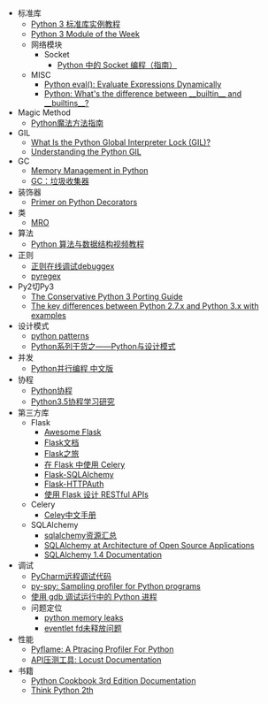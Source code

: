 - 标准库
  - [Python 3 标准库实例教程](https://learnku.com/docs/pymotw/)
  - [Python 3 Module of the Week](https://pymotw.com/3/)
  - 网络模块
    - Socket
      - [Python 中的 Socket 编程（指南）](https://keelii.com/2018/09/24/socket-programming-in-python/)
  - MISC
    - [Python eval(): Evaluate Expressions Dynamically](https://realpython.com/python-eval-function/)
    - [Python: What's the difference between \_\_builtin\_\_ and \_\_builtins\_\_?](https://stackoverflow.com/questions/11181519/python-whats-the-difference-between-builtin-and-builtins)
- Magic Method
  - [Python魔法方法指南](https://pyzh.readthedocs.io/en/latest/python-magic-methods-guide.html)
- GIL
  - [What Is the Python Global Interpreter Lock (GIL)?](https://realpython.com/python-gil/)
  - [Understanding the Python GIL](https://www.dabeaz.com/python/UnderstandingGIL.pdf)
- GC
  - [Memory Management in Python](https://realpython.com/python-memory-management/)
  - [GC：垃圾收集器](https://learnku.com/docs/pymotw/gc-garbage-collector/3484)
- 装饰器
  - [Primer on Python Decorators](https://realpython.com/primer-on-python-decorators/)
- 类
  - [MRO](https://hanjianwei.com/2013/07/25/python-mro/)
- 算法
  - [Python 算法与数据结构视频教程](https://pegasuswang.github.io/python_data_structures_and_algorithms/)
- 正则
  - [正则在线调试debuggex](https://www.debuggex.com/)
  - [pyregex](http://www.pyregex.com/)
- Py2切Py3
  - [The Conservative Python 3 Porting Guide](https://portingguide.readthedocs.io/en/latest/)
  - [The key differences between Python 2.7.x and Python 3.x with examples](https://sebastianraschka.com/Articles/2014_python_2_3_key_diff.html)
- 设计模式
  - [python patterns](https://github.com/faif/python-patterns)
  - [Python系列干货之——Python与设计模式](https://zhuanlan.zhihu.com/p/31675841)
- 并发
  - [Python并行编程 中文版](https://python-parallel-programmning-cookbook.readthedocs.io/zh_CN/latest/)
- 协程
  - [Python协程](https://thief.one/2017/02/20/Python%E5%8D%8F%E7%A8%8B/)
  - [Python3.5协程学习研究](https://thief.one/2018/06/21/1/)
- 第三方库
  - Flask
    - [Awesome Flask](https://github.com/humiaozuzu/awesome-flask)
    - [Flask文档](https://dormousehole.readthedocs.io/en/latest/index.html)
    - [Flask之旅](https://github.com/spacewander/explore-flask-zh)
    - [在 Flask 中使用 Celery](http://www.pythondoc.com/flask-celery/first.html)
    - [Flask-SQLAlchemy](http://www.pythondoc.com/flask-sqlalchemy/index.html)
    - [Flask-HTTPAuth](https://flask-httpauth.readthedocs.io/en/latest/)
    - [使用 Flask 设计 RESTful APIs](http://www.pythondoc.com/flask-restful/index.html)
  - Celery
    - [Celey中文手册](https://www.celerycn.io/)
  - SQLAlchemy
    - [sqlalchemy资源汇总](https://www.fullstackpython.com/sqlalchemy.html)
    - [SQLAlchemy at Architecture of Open Source Applications](http://aosabook.org/en/sqlalchemy.html)
    - [SQLAlchemy 1.4 Documentation](https://docs.sqlalchemy.org/en/14/contents.html)
- 调试
  - [PyCharm远程调试代码](https://zhuanlan.zhihu.com/p/36843200)
  - [py-spy: Sampling profiler for Python programs](https://github.com/benfred/py-spy)
  - [使用 gdb 调试运行中的 Python 进程](https://mozillazg.com/2017/07/debug-running-python-process-with-gdb.html)
  - 问题定位
    - [python memory leaks](https://stackoverflow.com/questions/1435415/python-memory-leaks)
    - [eventlet fd未释放问题](https://github.com/eventlet/eventlet/issues/197)
- 性能
  - [Pyflame: A Ptracing Profiler For Python](https://pyflame.readthedocs.io/en/latest/)
  - [API压测工具: Locust Documentation](https://docs.locust.io/en/stable/index.html)
- 书籍
  - [Python Cookbook 3rd Edition Documentation](https://python3-cookbook.readthedocs.io/zh_CN/latest/index.html)
  - [Think Python 2th](https://greenteapress.com/thinkpython2/html/index.html)
